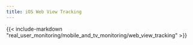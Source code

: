 ```yaml
---
title: iOS Web View Tracking
---
```


{{< include-markdown "real_user_monitoring/mobile_and_tv_monitoring/web_view_tracking" >}}